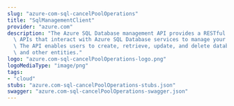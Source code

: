 ```yaml
---
slug: "azure-com-sql-cancelPoolOperations"
title: "SqlManagementClient"
provider: "azure.com"
description: "The Azure SQL Database management API provides a RESTful set of web\
  \ APIs that interact with Azure SQL Database services to manage your databases.\
  \ The API enables users to create, retrieve, update, and delete databases, servers,\
  \ and other entities."
logo: "azure.com-sql-cancelPoolOperations-logo.png"
logoMediaType: "image/png"
tags:
- "cloud"
stubs: "azure.com-sql-cancelPoolOperations-stubs.json"
swagger: "azure.com-sql-cancelPoolOperations-swagger.json"
---
```


